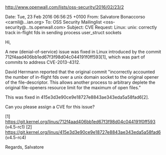 http://www.openwall.com/lists/oss-security/2016/02/23/2

Date: Tue, 23 Feb 2016 06:56:25 +0100
From: Salvatore Bonaccorso <carnil@...ian.org>
To: OSS Security Mailinglist <oss-security@...ts.openwall.com>
Subject: CVE Request: Linux: unix: correctly track in-flight fds in sending
 process user_struct sockets

Hi,

A new (denial-of-service) issue was fixed in Linux introduced by the
commit 712f4aad406bb1ed67f3f98d04c044191f0ff593[1], which was part of
commits to address CVE-2013-4312.

David Herrmann reported that the original commit "incorrectly
accounted the number of in-flight fds over a unix domain socket to the
original opener of the file-descriptor. This allows another process to
arbitrary deplete the original file-openers resource limit for the
maximum of open files."

This was fixed in 415e3d3e90ce9e18727e8843ae343eda5a58fad6[2].

Can you please assign a CVE for this issue?

 [1] https://git.kernel.org/linus/712f4aad406bb1ed67f3f98d04c044191f0ff593 (v4.5-rc1)
 [2] https://git.kernel.org/linus/415e3d3e90ce9e18727e8843ae343eda5a58fad6 (v4.5-rc4)

Regards,
Salvatore
